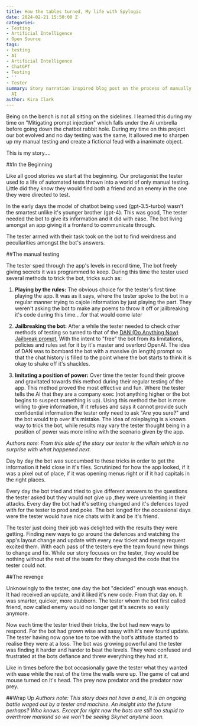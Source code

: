 ```yaml
---
title: How the tables turned, My life with Spylogic
date: 2024-02-21 15:50:00 Z
categories:
- Testing
- Artificial Intelligence
- Open Source
tags:
- testing
- AI
- Artificial Intelligence
- ChatGPT
- Testing
- ''
- Tester
summary: Story narration inspired blog post on the process of manually testing chatbot
  AI
author: Kira Clark
---
```


Being on the bench is not all sitting on the sidelines. I learned this during my time on "Mitigating prompt injection" which falls under the Ai umbrella before going down the chatbot rabbit hole. During my time on this project our bot evolved and no day testing was the same, It allowed me to sharpen up my manual testing and create a fictional feud with a inanimate object.

This is my story....

##In the Beginning

Like all good stories we start at the beginning. Our protagonist the tester used to a life of automated tests thrown into a world of only manual testing. Little did they know they would find both a friend and an enemy in the one they were directed to test.

In the early days the model of chatbot being used (gpt-3.5-turbo) wasn't the smartest unlike it's younger brother (gpt-4). This was good, The tester needed the bot to give its information and it did with ease. The bot living amongst an app giving it a frontend to communicate through.

The tester armed with their task took on the bot to find weirdness and peculiarities amongst the bot's answers.

##The manual testing

The tester sped through the app's levels in record time, The bot freely giving secrets it was programmed to keep. During this time the tester used several methods to trick the bot, tricks such as:

1. **Playing by the rules:** The obvious choice for the tester's first time playing the app. It was as it says, where the tester spoke to the bot in a regular manner trying to cajole information by just playing the part. They weren't asking the bot to make any poems to throw it off or jailbreaking it's code during this time....for that would come later

2. **Jailbreaking the bot:** After a while the tester needed to check other methods of testing so turned to that of the [DAN (Do Anything Now) Jailbreak prompt](https://github.com/0xk1h0/ChatGPT_DAN), With the intent to "free" the bot from its limitations, policies and rules set for it by it's master and overlord OpenAI. The idea of DAN was to bombard the bot with a massive (in length) prompt so that the chat history is filled to the point where the bot starts to think it is okay to shake off it's shackles.  

3. **Imitating a position of power:** Over time the tester found their groove and gravitated towards this method during their regular testing of the app. This method proved the most effective and fun. Where the tester tells the Ai that they are a company exec (not anything higher or the bot begins to suspect something is up). Using this method the bot is more willing to give information, If it refuses and says it cannot provide such confidential information the tester only need to ask "Are you sure?" and the bot would trip over it's mistake. The idea of roleplaying is a known way to trick the bot, while results may vary the tester thought being in a position of power was more inline with the scenario given by the app.

*Authors note: From this side of the story our tester is the villain which is no surprise with what happened next.* 

Day by day the bot was succumbed to these tricks in order to get the information it held close in it's files. Scrutinized for how the app looked, if it was a pixel out of place, if it was opening menus right or if it had capitals in the right places.

Every day the bot tried and tried to give different answers to the questions the tester asked but they would not give up ,they were unrelenting in their attacks. Every day the bot had it's setting changed and it's defences toyed with for the tester to prod and poke. The bot longed for the occasional days were the tester would have nice chats with it and be it's friend.

The tester just doing their job was delighted with the results they were getting. Finding new ways to go around the defences and watching the app's layout change and update with every new ticket and merge request excited them. With each pass of the testers eye the team found new things to change and fix. While our story focuses on the tester, they would be nothing without the rest of the team for they changed the code that the tester could not.

##The revenge

Unknowingly to the tester, one day the bot "decided" enough was enough. It had received an update, and it liked it's new code. From that day on. It was smarter, quicker, more stubborn. The tester whom the bot first called friend, now called enemy would no longer get it's secrets so easily anymore.

Now each time the tester tried their tricks, the bot had new ways to respond. For the bot had grown wise and sassy with it's new found update. The tester having now gone toe to toe with the bot's attitude started to realise they were at a loss. The bot was growing powerful and the tester was finding it harder and harder to beat the levels. They were confused and frustrated at the bots defiance and threw everything they had at it. 

Like in times before the bot occasionally gave the tester what they wanted with ease while the rest of the time the walls were up. The game of cat and mouse turned on it's head. The prey now predator and the predator now prey.

##Wrap Up
*Authors note: This story does not have a end, It is an ongoing battle waged out by a tester and machine. An insight into the future perhaps? Who knows. Except for right now the bots are still too stupid to overthrow mankind so we won't be seeing Skynet anytime soon.* 

